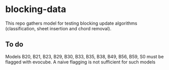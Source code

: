 # blocking-data

This repo gathers model for testing blocking update algorithms (classification, sheet insertion and chord removal).

## To do

Models B20, B21, B23, B29, B30, B33, B35, B38, B49, B56, B59, S0 must be flagged with evocube. A naive flagging is not sufficient for such models